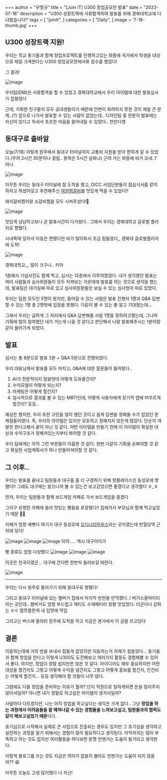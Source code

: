 +++
author = "우명규"
title = "[Join IT] U300 창업공모전 발표"
date = "2023-07-18"
description = "U300 성장트랙에 서류합격하여 발표를 위해 경북대학교에 다녀왔습니다!"
tags = [
    "joinIt",
]
categories = [
    "Daily",
]
image = '7-18-thumb.jpg'
+++

<!--more-->

## U300 성장트랙 지원!

우리는 학교 동기들과 함께 창업프로젝트를 진행하고있는 와중에 국가에서 학생을 대상으로 제일 크게한다는 U300 창업공모전에서류 접수를 했었다!

그 결과!

![image](https://github.com/myeongcode/blog/assets/67165016/5fbf34ae-2a40-40ff-8b8a-2a23fa783fdb)

우리팀(DM)은 서류합격을 할 수 있었고 경북대학교에서 우리 아이템에 대한 발표심사가 잡혔었다

근데, 기획한 친구들이 모두 공대생들이기 때문에 언변이 화려하지 못한 것이 제일 큰 문제..(?)
앞으로 나가서 발표할 수 있는 사람이 없었는데.. 디자인팀 중 한분이 발표에는 자신이 있다고 하셔서 초조한 마음을 쓸어내릴 수 있었다.. 천만다행

## 동대구로 출바알

오늘(7/18) 이렇게 원주에서 동대구 터미널까지 교통비 지원을 받아 편하게 갈 수 있었다.(무려 2시간 30분이나 걸림.. 왕복은 5시간 실화냐) 근데 가는 와중에 비가 오네..? 아나

![image](https://github.com/myeongcode/blog/assets/67165016/82864c2a-a2fc-43f5-8e39-3efb62082655)

아무튼 우리는 동대구 터미널에 잘 도착을 했고, DICC 사업단분들이 점심식사를 같이 하자고 하셨어갖고 추천해주신 [여원찜갈비](https://map.naver.com/v5/search/%EC%97%AC%EC%9B%90%EC%8B%9D%EB%8B%B9/place/16059877?placePath=%3Fentry=pll%26from=nx%26fromNxList=true)를 맛있게 먹을 수 있었다!!

돼지갈비찜이랑 소갈비찜을 모두 시켜주셨다!🤭

![image](https://github.com/myeongcode/blog/assets/67165016/30c3f1c5-2d4d-454c-a3e5-409c355a9e6a)

맛있게 냠냠하고보니 곧 발표시간이 다가왔다.. 그래서 우리는 경북대학교 글로벌 플라자로 향했다.

시내쪽에 있어서 이동은 편했다만 비가 많이와서 조금 힘들었다,,
경북대 글로벌플라자에 도착!

![image](https://github.com/myeongcode/blog/assets/67165016/1c437b63-c7fa-4246-b043-f84fd67d52f4)

경북대학교,,, 많이 크구나.. 키야

1층에서 기념사진도 함께 찍고, 심사는 12층에서 이루어졌었다. 내가 생각했던 발표는 여러 사람들과 심사위원들이 모두 지켜보는 가운데에 발표를 하는 것으로 생각을 했는데, 발표팀은 대기실에 따로 있고 심사위원분들만 보실 수 있는 심사방이 따로 있었다.

우리는 팀원 모두인 5명이 왔지만, 들어갈 수 있는 사람은 발표 진행자 1명과 Q&A 답변할 수 있는 1명 총 2명밖에 입장을 못했다. 다같이 볼 수 있는 줄 알고 기대했는데...

그래서 우리는 급하게 그 자리에서 Q&A 답변해줄 사람 1명을 정하려고했는데, 그나마 기획에 많이 참여했던 내가 가는게 나을 것 같다고 판단해서 나랑 발표해주시는 1분이랑 같이 들어가게 되었다.

## 발표

심사는 총 8분으로 발표 3분 + Q&A 5분으로 진행되었다.

우리 대표님께서 발표를 모두 마치고, Q&A에 대한 질문들이 들어왔다..

1. AI가 전문적이지 않을텐데 어떻게 도와줄건지?
2. 수익모델이 어떻게 되는지?
3. 마케팅은 어떻게 할건지?
4. 일시적으로 결과를 볼 수 있는 MBTI인데, 어떻게 사용자에게 장기적 앱에 머무르게 할건지?
   등등..

예상은 했지만, 우리 또한 고민을 많이 했던 것이고 쉽게 답변을 정해둘 수가 없었던 문제점들이였다.
즉, 우리의 아이템은 있지만 모호하고 정해지지 않은게 많았다.
단순히 개발만 한다고해서 끝이 아닌 것 같다. 어떤 아이템을 만들기 전에 이 아이템이 확실한 대상과 수익구조가 정해져있는지부터 봐야할 것 같다.

우리 팀에게는 아직 그런 부분들이 미흡한 것 같다. 한번 다같이 기획을 손봐야할 것 같고 확실한 사업계획서가 하나 만들어져야할 것 같다.

## 그 이후..

우리는 발표를 끝내고 팀원들과 대구를 좀 더 구경하기 위해 핫플레이스인 동성로에 향했다!! 그래도 대구에는 왔으니까 볼 수 있는건 보고갔었으면 좋겠다고 생각했다 ㅎ\_ㅎ

먼저, 우리는 팀원들과 함께 보드게임 카페로 가서 보드게임을 즐겼다

그리구 유명한 카페에 들러 맛있는 빵들을 포장했다!! 집에가서 부모님과 함께 먹고싶었기 때문 🤭🤭

카페가 엄청 예뻣다 여기가 대구 동성로에 [오디너리하우스](https://map.naver.com/v5/entry/place/1378353222?lng=128.59591156655006&lat=35.86707501078052&placePath=%2Fhome&entry=plt)라는 곳이였는데 반월당역 근처에 있다!

![image](https://github.com/myeongcode/blog/assets/67165016/682093c7-aae0-4f86-92e2-18d8da6efab3)
![image](https://github.com/myeongcode/blog/assets/67165016/3824f792-a14b-4a3a-8813-d5eaed1a666c)
![image](https://github.com/myeongcode/blog/assets/67165016/ab204f31-a4a2-41bd-aeee-92e7cd687ee3)
이야..... 역시 대구아이가

빵 종류도 엄청 다양했다
![image](https://github.com/myeongcode/blog/assets/67165016/5d625cab-e1e0-4015-ba9d-e0cfd101c23e)
![image](https://github.com/myeongcode/blog/assets/67165016/09c121d0-f578-4c36-97d2-2d0f63b27c34)
![image](https://github.com/myeongcode/blog/assets/67165016/f5011c41-d582-4623-a841-fe97d52b8784)

이곳은 천국이였군... 대구에 간다면 한번씩 들러보길 바란다.

![image](https://github.com/myeongcode/blog/assets/67165016/57760045-6047-464e-8356-6e988751d6c9)

---

우리는 다시 원주로 돌아가기 위해 동대구로 향했다!

그리고 동대구 터미널에 있는 햄버거 집에서 마지막 만찬을 만끽했다..!
버거스올마이티라는 곳인데.. 햄버거도 엄청 부드럽고 패티도 수제패티라 정말 맛있었다. 더군다나 감튀는 ㄹㅇ 짭쪼름한게 내 입맛에 딱임

그리고는 버스에 올라타 원주에 도착을 하고 지금은 본가에서 이 글을 쓰고있다

## 결론

이동하는데에 거의 반을 보내서 힘들게 없었지만 이동하는거 자체가 힘들었다...
동기들과 함께 창업을 한다고 이렇게 U300도 도전해보고 여러가지 활동도 경험해볼 수 있어서 좋다.
하지만, 창업이 정말 쉽지만은 않은 것 같다. 아이디어도 매우 중요하지만 어떤 대상을 할건지도 그렇고 어떻게 수익을 낼건지도 그렇고 어떻게 홍보를 할건지, 인건비는 어떻게 할건지... 등등 생각해야 할 것들이 너무 많다.

그럼에도 다들 창업을 준비하는 이유가 뭘까?
단지 직원으로 일하게되면 돈을 많이주지 않아서일까? 아니면 내가 정말로 하고싶은 아이템이 생겨서일까?

사람마다 다르겠지만, 나는 아직 창업을 하고싶다는 생각은 크게 없다.. 그냥 **창업을 하는 과정에서 어려움들을 잘 헤쳐나갈 수 있는 경험들을 느껴보고싶고, 팀원들과의 협력도 같이 해보고싶었기 때문**이다.

호기심으로 시작해서 실제로 큰 사업으로 진출되는 경우도 있지만 그 호기심을 생각하고 실천하는 과정을 알기 위해서는 경험이 많이 필요하다고 생각된다. 아직까지는 많이 부족하고 아는 것도 없지만 여러활동을 하다보면 분명 언젠가는 도움이 될거라고 생각한다.

이렇게 블로그를 쓰는 것도 지금은 의미가 없을지 몰라도 언젠가는 도움이 되지 않을까?? 😄

아무튼 오늘도 고생 많이했다 나 자신!
